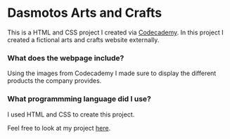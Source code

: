 # Dasmotos Arts and Crafts 
This is a HTML and CSS project I created via [Codecademy](https://www.codecademy.com/learn/paths/full-stack-engineer-career-path). In this project I created a fictional arts and crafts website externally. 

### What does the webpage include?
Using the images from Codecademy I made sure to display the different products the company provides. 

### What programmming language did I use?
I used HTML and CSS to create this project.

Feel free to look at my project [here](https://shan-establishments.github.io/Dasmotos-Arts-And-Crafts-./).
